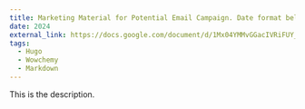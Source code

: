 ```yaml
---
title: Marketing Material for Potential Email Campaign. Date format below requires full date. "2024" resulted in "Jan 1, 1970)"
date: 2024
external_link: https://docs.google.com/document/d/1Mx04YMMvGGacIVRiFUY_4pr98eu_u4Zf/edit#heading=h.1fob9te
tags:
  - Hugo
  - Wowchemy
  - Markdown
---
```


This is the description.

<!--more-->
